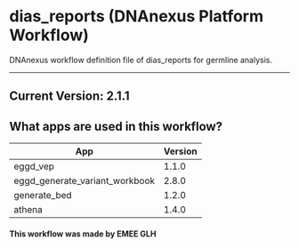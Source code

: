 # dias_reports (DNAnexus Platform Workflow)
DNAnexus workflow definition file of dias_reports for germline analysis.

-------

## Current Version: 2.1.1

## What apps are used in this workflow?

|  App 	| Version  	|
|---	|---	|
|eggd_vep      |1.1.0|
|eggd_generate_variant_workbook    |2.8.0|
|generate_bed       |1.2.0|
|athena             |1.4.0|

#### This workflow was made by EMEE GLH
